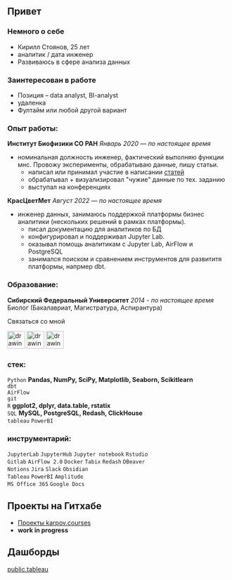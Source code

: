 ## Привет

### Немного о себе
- Кирилл Стоянов, 25 лет 
- аналитик / дата инженер
- Развиваюсь в сфере анализа данных

### Заинтересован в работе
- Позиция – data analyst, BI-analyst
- удаленка
- Фултайм или любой другой вариант 

### Опыт работы:
**Институт Биофизики СО РАН** *Январь 2020 — по настоящее время*
- номинальная должность инженер, фактический выполняю функции мнс. Провожу эксперименты, обрабатываю данные, пишу статьи.
  - написал или принимал участие в написании [статей](https://scholar.google.ru/citations?hl=ru&user=iV7UiZwAAAAJ)
  - обрабатывал + визуализировал "чужие" данные по тех. заданию
  - выступал на конференциях

**КрасЦветМет** *Август 2022 — по настоящее время*
- инженер данных, занимаюсь поддержкой платформы бизнес аналитики (нескольких решений в рамках платформы).
  - писал документацию для аналитиков по БД
  - конфигурировал и поддерживал Jupyter Lab.
  - оказывал помощь аналитикам с Jupyter Lab, AirFlow и PostgreSQL
  - занимался поиском и сравнением инструментов для развититя платформы, напрмер dbt.

### Образование: 
**Сибирский Федеральный Университет** *2014 - по настоящее время*
  Биолог (Бакалавриат, Магистратура, Аспирантура)



Связаться со мной  

[<img src="https://camo.githubusercontent.com/557288cda39553886f194b718500f019047b4d0647db684fd87e0dfe5bbd17cc/68747470733a2f2f63646e2d69636f6e732d706e672e666c617469636f6e2e636f6d2f3531322f3134352f3134353830372e706e67" alt="drawing" width="40">](https://www.linkedin.com/in/kirill-stoyanov-502374195/)
[<img src="https://camo.githubusercontent.com/cd5e319c5e8d58acb6122c2525120409628c4c49f72fd5f71b542212035c0963/68747470733a2f2f75706c6f61642e77696b696d656469612e6f72672f77696b6970656469612f636f6d6d6f6e732f7468756d622f382f38322f54656c656772616d5f6c6f676f2e7376672f3230343870782d54656c656772616d5f6c6f676f2e7376672e706e67" alt="drawing" width="40">](https://t.me/Kir_stoyanov/) [<img src="https://camo.githubusercontent.com/967f4c3a08b4036738f0c3ad4d8e6cbc19b0bb4216696153ba1aa4ed878f819d/68747470733a2f2f696d672e69636f6e73382e636f6d2f666c75656e742f34382f3030303030302f676d61696c2d6e65772e706e67" alt="drawing" width="40">](mailto:kir.stoyanov97@gmail.com)

### стек: 
`Python`  **Pandas, NumPy, SciPy, Matplotlib, Seaborn, Scikitlearn**  
`dbt`  
`AirFlow`  
`git`  
`R` **ggplot2, dplyr, data.table, rstatix**  
`SQL` **MySQL, PostgreSQL, Redash, ClickHouse**  
`tableau`
`PowerBI`

### инструментарий:   
`JupyterLab` `JupyterHub` `Jupyter notebook` `Rstudio`   
`Gitlab` `AirFlow 2.0` `Docker`
`Tabix` `Redash` `DBeaver`  
`Notions` `Jira` `Slack` `Obsidian`     
`Tableau` `PowerBI` `Amplitude`  
`MS Office 365` `Google Docs`

## Проекты на Гитхабе
- [Проекты karpov.courses](https://github.com/MassGunter/kc_projects)
- **work in progress**  

## Дашборды 
[public.tableau](https://public.tableau.com/app/profile/kirill3209#!/?newProfile=&activeTab=0)  
 

<!---
MassGunter/MassGunter is a ✨ special ✨ repository because its `README.md` (this file) appears on your GitHub profile.
You can click the Preview link to take a look at your changes.
--->
